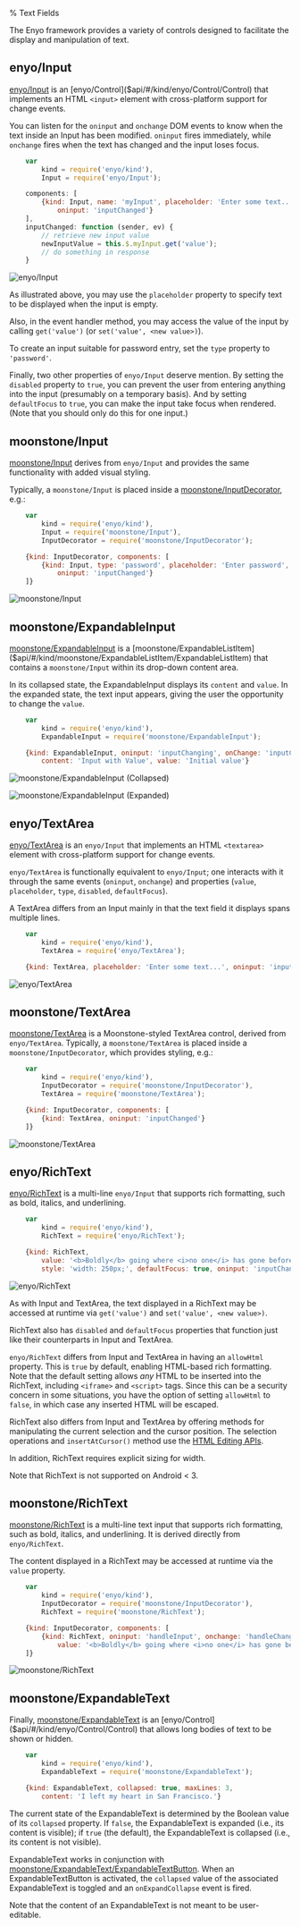 % Text Fields

The Enyo framework provides a variety of controls designed to facilitate the
display and manipulation of text.

## enyo/Input

[enyo/Input]($api/#/kind/enyo/Input/Input) is an [enyo/Control]($api/#/kind/enyo/Control/Control)
that implements an HTML `<input>` element with cross-platform support for change
events.

You can listen for the `oninput` and `onchange` DOM events to know when the text
inside an Input has been modified.  `oninput` fires immediately, while
`onchange` fires when the text has changed and the input loses focus.

```javascript
    var
        kind = require('enyo/kind'),
        Input = require('enyo/Input');

    components: [
        {kind: Input, name: 'myInput', placeholder: 'Enter some text...',
            oninput: 'inputChanged'}
    ],
    inputChanged: function (sender, ev) {
        // retrieve new input value
        newInputValue = this.$.myInput.get('value');
        // do something in response
    }
```

![_enyo/Input_](../../assets/enyo-input.png)

As illustrated above, you may use the `placeholder` property to specify text to
be displayed when the input is empty.

Also, in the event handler method, you may access the value of the input by
calling `get('value')` (or `set('value', <new value>)`).

To create an input suitable for password entry, set the `type` property to
`'password'`.

Finally, two other properties of `enyo/Input` deserve mention.  By setting the
`disabled` property to `true`, you can prevent the user from entering anything
into the input (presumably on a temporary basis).  And by setting `defaultFocus`
to `true`, you can make the input take focus when rendered.  (Note that you
should only do this for one input.)

## moonstone/Input

[moonstone/Input]($api/#/kind/moonstone/Input/Input) derives from `enyo/Input`
and provides the same functionality with added visual styling.

Typically, a `moonstone/Input` is placed inside a
[moonstone/InputDecorator]($api/#/kind/moonstone/InputDecorator/InputDecorator),
e.g.:

```javascript
    var
        kind = require('enyo/kind'),
        Input = require('moonstone/Input'),
        InputDecorator = require('moonstone/InputDecorator');

    {kind: InputDecorator, components: [
        {kind: Input, type: 'password', placeholder: 'Enter password',
            oninput: 'inputChanged'}
    ]}
```

![_moonstone/Input_](../../assets/input.png)

## moonstone/ExpandableInput

[moonstone/ExpandableInput]($api/#/kind/moonstone/ExpandableInput/ExpandableInput)
is a [moonstone/ExpandableListItem]($api/#/kind/moonstone/ExpandableListItem/ExpandableListItem)
that contains a `moonstone/Input` within its drop-down content area.

In its collapsed state, the ExpandableInput displays its `content` and `value`.
In the expanded state, the text input appears, giving the user the opportunity
to change the `value`.

```javascript
    var
        kind = require('enyo/kind'),
        ExpandableInput = require('moonstone/ExpandableInput');

    {kind: ExpandableInput, oninput: 'inputChanging', onChange: 'inputChanged',
        content: 'Input with Value', value: 'Initial value'}
```

![_moonstone/ExpandableInput (Collapsed)_](../../assets/expandable-input-collapsed.png)

![_moonstone/ExpandableInput (Expanded)_](../../assets/expandable-input-expanded.png)

## enyo/TextArea

[enyo/TextArea]($api/#/kind/enyo/TextArea/TextArea) is an `enyo/Input` that
implements an HTML `<textarea>` element with cross-platform support for change
events.

`enyo/TextArea` is functionally equivalent to `enyo/Input`; one interacts with
it through the same events (`oninput`, `onchange`) and properties (`value`,
`placeholder`, `type`, `disabled`, `defaultFocus`).

A TextArea differs from an Input mainly in that the text field it displays spans
multiple lines.

```javascript
    var
        kind = require('enyo/kind'),
        TextArea = require('enyo/TextArea');

    {kind: TextArea, placeholder: 'Enter some text...', oninput: 'inputChanged'}
```

![_enyo/TextArea_](../../assets/enyo-text-area.png)

## moonstone/TextArea

[moonstone/TextArea]($api/#/kind/moonstone/TextArea/TextArea) is a
Moonstone-styled TextArea control, derived from `enyo/TextArea`.  Typically, a
`moonstone/TextArea` is placed inside a `moonstone/InputDecorator`, which
provides styling, e.g.:

```javascript
    var
        kind = require('enyo/kind'),
        InputDecorator = require('moonstone/InputDecorator'),
        TextArea = require('moonstone/TextArea');

    {kind: InputDecorator, components: [
        {kind: TextArea, oninput: 'inputChanged'}
    ]}
```

![_moonstone/TextArea_](../../assets/text-area.png)

## enyo/RichText

[enyo/RichText]($api/#/kind/enyo/RichText/RichText) is a multi-line `enyo/Input`
that supports rich formatting, such as bold, italics, and underlining.

```javascript
    var
        kind = require('enyo/kind'),
        RichText = require('enyo/RichText');

    {kind: RichText,
        value: '<b>Boldly</b> going where <i>no one</i> has gone before',
        style: 'width: 250px;', defaultFocus: true, oninput: 'inputChanged'}
```

![_enyo/RichText_](../../assets/enyo-rich-text.png)

As with Input and TextArea, the text displayed in a RichText may be accessed at
runtime via `get('value')` and `set('value', <new value>)`.

RichText also has `disabled` and `defaultFocus` properties that function just
like their counterparts in Input and TextArea.

`enyo/RichText` differs from Input and TextArea in having an `allowHtml`
property.  This is `true` by default, enabling HTML-based rich formatting.  Note
that the default setting allows *any* HTML to be inserted into the RichText,
including `<iframe>` and `<script>` tags.  Since this can be a security concern
in some situations, you have the option of setting `allowHtml` to `false`, in
which case any inserted HTML will be escaped.

RichText also differs from Input and TextArea by offering methods for
manipulating the current selection and the cursor position.  The selection
operations and `insertAtCursor()` method use the [HTML Editing
APIs](https://dvcs.w3.org/hg/editing/raw-file/tip/editing.html#selections).

In addition, RichText requires explicit sizing for width.

Note that RichText is not supported on Android < 3.

## moonstone/RichText

[moonstone/RichText]($api/#/kind/moonstone/RichText/RichText) is a multi-line
text input that supports rich formatting, such as bold, italics, and
underlining.  It is derived directly from `enyo/RichText`.

The content displayed in a RichText may be accessed at runtime via the `value`
property.

```javascript
    var
        kind = require('enyo/kind'),
        InputDecorator = require('moonstone/InputDecorator'),
        RichText = require('moonstone/RichText');

    {kind: InputDecorator, components: [
        {kind: RichText, oninput: 'handleInput', onchange: 'handleChange',
            value: '<b>Boldly</b> going where <i>no one</i> has gone before'}
    ]}
```

![_moonstone/RichText_](../../assets/rich-text.png)

## moonstone/ExpandableText

Finally, [moonstone/ExpandableText]($api/#/kind/moonstone/ExpandableText/ExpandableText)
is an [enyo/Control]($api/#/kind/enyo/Control/Control) that allows long bodies
of text to be shown or hidden.

```javascript
    var
        kind = require('enyo/kind'),
        ExpandableText = require('moonstone/ExpandableText');

    {kind: ExpandableText, collapsed: true, maxLines: 3,
        content: 'I left my heart in San Francisco.'}
```

The current state of the ExpandableText is determined by the Boolean value of
its `collapsed` property.  If `false`, the ExpandableText is expanded (i.e., its
content is visible); if `true` (the default), the ExpandableText is collapsed
(i.e., its content is not visible).

ExpandableText works in conjunction with
[moonstone/ExpandableText/ExpandableTextButton]($api/#/kind/moonstone/ExpandableText/ExpandableTextButton).
When an ExpandableTextButton is activated, the `collapsed` value of the
associated ExpandableText is toggled and an `onExpandCollapse` event is fired.

Note that the content of an ExpandableText is not meant to be user-editable.
